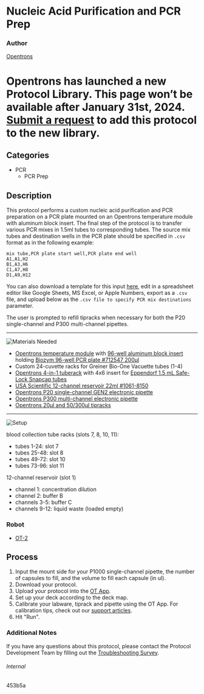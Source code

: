# Nucleic Acid Purification and PCR Prep

### Author
[Opentrons](https://opentrons.com/)


# Opentrons has launched a new Protocol Library. This page won’t be available after January 31st, 2024. [Submit a request](https://docs.google.com/forms/d/e/1FAIpQLSdYYp9QCKow4nn0KlCVsMS3HX0eJ0N9O7-erajKvcpT0lWbSg/viewform) to add this protocol to the new library.

## Categories
* PCR
	* PCR Prep

## Description
This protocol performs a custom nucleic acid purification and PCR preparation on a PCR plate mounted on an Opentrons temperature module with aluminum block insert. The final step of the protocol is to transfer various PCR mixes in 1.5ml tubes to corresponding tubes. The source mix tubes and destination wells in the PCR plate should be specified in `.csv` format as in the following example:

```
mix tube,PCR plate start well,PCR plate end well
A1,A1,H2
B1,A3,H6
C1,A7,H8
D1,A9,H12
```

You can also download a template for this input [here](https://opentrons-protocol-library-website.s3.amazonaws.com/custom-README-images/453b5a/csv_temp.csv), edit in a spreadsheet editor like Google Sheets, MS Excel, or Apple Numbers, export as a `.csv` file, and upload below as the `.csv file to specify PCR mix destinations` parameter.

The user is prompted to refill tipracks when necessary for both the P20 single-channel and P300 multi-channel pipettes.

---
![Materials Needed](https://s3.amazonaws.com/opentrons-protocol-library-website/custom-README-images/001-General+Headings/materials.png)

* [Opentrons temperature module](https://shop.opentrons.com/collections/hardware-modules/products/tempdeck) with [96-well aluminum block insert](https://shop.opentrons.com/collections/hardware-modules/products/aluminum-block-set) holding [Biozym 96-well PCR plate #712547 200µl](https://www.biozym.com/DesktopModules/WebShop/shopdisplayproducts.aspx?id=4652&cat=Low+Profile)
* Custom 24-cuvette racks for Greiner Bio-One Vacuette tubes (1-4)
* [Opentrons 4-in-1 tuberack](https://shop.opentrons.com/collections/verified-labware/products/tube-rack-set-1) with 4x6 insert for [Eppendorf 1.5 mL Safe-Lock Snapcap tubes](https://online-shop.eppendorf.us/US-en/Laboratory-Consumables-44512/Tubes-44515/Eppendorf-Safe-Lock-Tubes-PF-8863.html)
* [USA Scientific 12-channel reservoir 22ml #1061-8150](https://www.usascientific.com/12-channel-automation-reservoir/p/1061-8150)
* [Opentrons P20 single-channel GEN2 electronic pipette](https://shop.opentrons.com/collections/ot-2-pipettes/products/single-channel-electronic-pipette)
* [Opentrons P300 multi-channel electronic pipette](https://shop.opentrons.com/collections/ot-2-pipettes/products/8-channel-electronic-pipette?variant=5984202489885)
* [Opentrons 20µl and 50/300µl tipracks](https://shop.opentrons.com/collections/opentrons-tips)

---
![Setup](https://s3.amazonaws.com/opentrons-protocol-library-website/custom-README-images/001-General+Headings/Setup.png)

blood collection tube racks (slots 7, 8, 10, 11):
* tubes 1-24: slot 7
* tubes 25-48: slot 8
* tubes 49-72: slot 10
* tubes 73-96: slot 11

12-channel reservoir (slot 1)
* channel 1: concentration dilution
* channel 2: buffer B
* channels 3-5: buffer C
* channels 9-12: liquid waste (loaded empty)

### Robot
* [OT-2](https://opentrons.com/ot-2)

## Process
1. Input the mount side for your P1000 single-channel pipette, the number of capsules to fill, and the volume to fill each capsule (in ul).
2. Download your protocol.
3. Upload your protocol into the [OT App](https://opentrons.com/ot-app).
4. Set up your deck according to the deck map.
5. Calibrate your labware, tiprack and pipette using the OT App. For calibration tips, check out our [support articles](https://support.opentrons.com/en/collections/1559720-guide-for-getting-started-with-the-ot-2).
6. Hit "Run".

### Additional Notes
If you have any questions about this protocol, please contact the Protocol Development Team by filling out the [Troubleshooting Survey](https://protocol-troubleshooting.paperform.co/).

###### Internal
453b5a
